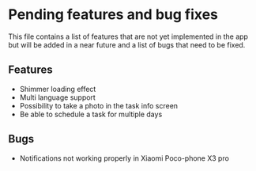 # Pending features and bug fixes
This file contains a list of features that are not yet implemented in the app but will 
be added in a near future and a list of bugs that need to be fixed.


## Features
- Shimmer loading effect
- Multi language support
- Possibility to take a photo in the task info screen
- Be able to schedule a task for multiple days

## Bugs
- Notifications not working properly in Xiaomi Poco-phone X3 pro